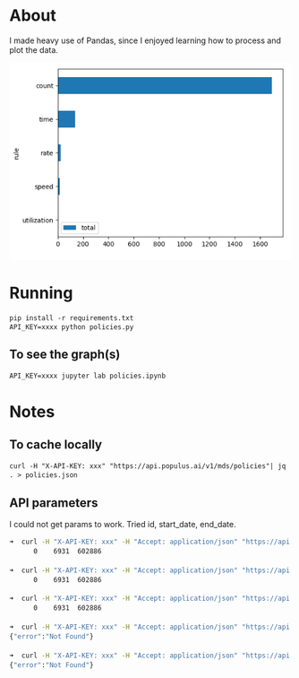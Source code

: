 # About

I made heavy use of Pandas, since I enjoyed learning how to process and plot the data.

![screenshot](types.png?raw=true "screenshot")

# Running

    pip install -r requirements.txt
    API_KEY=xxxx python policies.py

## To see the graph(s)

    API_KEY=xxxx jupyter lab policies.ipynb

# Notes

## To cache locally

    curl -H "X-API-KEY: xxx" "https://api.populus.ai/v1/mds/policies"| jq . > policies.json

## API parameters

I could not get params to work. Tried id, start_date, end_date.

```bash
➜  curl -H "X-API-KEY: xxx" -H "Accept: application/json" "https://api.populus.ai/v1/mds/policies" | wc
      0    6931  602886

➜  curl -H "X-API-KEY: xxx" -H "Accept: application/json" "https://api.populus.ai/v1/mds/policies?end_date=1679957344000" | wc
      0    6931  602886

➜  curl -H "X-API-KEY: xxx" -H "Accept: application/json" "https://api.populus.ai/v1/mds/policies/?end_date=1679957344000&end_date=1679957344000" | wc
      0    6931  602886

➜  curl -H "X-API-KEY: xxx" -H "Accept: application/json" "https://api.populus.ai/v1/mds/policies/cb0e6c9d-34fc-40b9-9145-f03fc47c4cfa"
{"error":"Not Found"}

➜  curl -H "X-API-KEY: xxx" -H "Accept: application/json" "https://api.populus.ai/v1/mds/policies/cb0e6c9d34fc40b99145f03fc47c4cfa" 
{"error":"Not Found"}
```